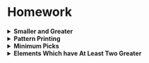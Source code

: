 # Homework

<details>
<summary><b>Smaller and Greater</b></summary><br>

Same as LeetCode problem [2148. Count Elements With Strictly Smaller and Greater Elements](https://leetcode.com/problems/count-elements-with-strictly-smaller-and-greater-elements/description/)

---
</details>


<details>
<summary><b>Pattern Printing</b></summary><br>


Print a Pattern According to The Given Value of A.

- Example: For A = 3 pattern looks like:

    ```
    1 0 0
    1 2 0
    1 2 3
    ```

__Problem Constraints:__

1 <= A <= 1000

__Input Format__

First and only argument is an integer denoting A.


__Output Format__

Return a two-dimensional array where each row in the returned array represents a row in the pattern.

__Examples__ 

Input 1:

```
 A = 3
```

Output :1

```
 [    [1, 0, 0]   [1, 2, 0]   [1, 2, 3] ]
```

Input 2:

```
 A = 4
```

Output 2:


```
 [    [1, 0, 0, 0]   [1, 2, 0, 0]   [1, 2, 3, 0]   [1, 2, 3, 4] ]
```

Explanation:


```
  For A = 4 pattern looks like:
                             1 0 0 0
                             1 2 0 0
                             1 2 3 0
                             1 2 3 4 
  So we will return it as two-dimensional array.
```

---
</details>


<details>
<summary><b>Minimum Picks</b></summary><br>

You are given an array of integers A of size N.

Return the difference between the maximum among all even numbers of A and the minimum among all odd numbers in A.

__Problem Constraints:__

$2 <= N <= 1e5$ \
$-1e9 <= A[i] <= 1e9$ \
There is atleast 1 odd and 1 even number in A


__Input Format__

The first argument given is the integer array, A.


__Output Format__

Return maximum among all even numbers of A - minimum among all odd numbers in A.


__Examples__

Input 1:

```
 A = [0, 2, 9]
```

Output 1:

```
-7
```

Explanation 1:

Maximum of all even numbers = 2, Minimum of all odd numbers = 9,\
ans = 2 - 9 = -7

Input 2:

```
 A = [5, 17, 100, 1]
```

Output 2:

```
99
```

Explanation 2:

Maximum of all even numbers = 100, Minimum of all odd numbers = 1,\
ans = 100 - 1 = 99

---
</details>


<details>
<summary><b>Elements Which have At Least Two Greater</b></summary><br>

You are given an array of __distinct__ integers A, \
you have to find and return all elements in array which have at-least two greater elements than themselves.

__NOTE:__ The result should have the order in which they are present in the original array.

__Problem Constraints__

$3 <= |A| <= 105$

$-109 <= A[i] <= 109$



__Input Format__

First and only argument is an integer array A.


__Output Format__

Return an integer array containing the elements of A which have at-least two greater elements than themselves in A.


__Examples__

Input 1:

```
 A = [1, 2, 3, 4, 5]
```

Output 1:

```
 [1, 2, 3]
```

Explanation 1:

```
 Number of elements greater than 1: 4 
 Number of elements greater than 2: 3 
 Number of elements greater than 3: 2 
 Number of elements greater than 4: 1 
 Number of elements greater than 5: 0 
 Elements 1, 2 and 3 have atleast 2 elements strictly greater than themselves.
```

Input 2:

```
 A = [11, 17, 100, 5]
```

Output 2:

```
 [11, 5]
```

Explanation 2:

```
 Number of elements greater than 11: 2 
 Number of elements greater than 17: 1 
 Number of elements greater than 100: 0 
 Number of elements greater than 5: 3 
 Elements 5 and 11 have atleast 2 elements strictly greater than themselves.
```
---
</details>
